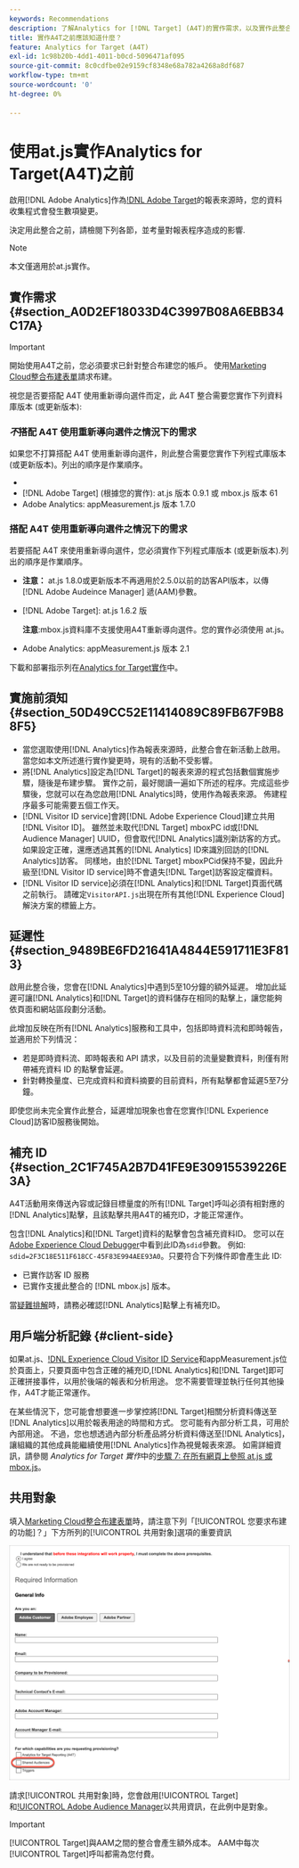 ```yaml
---
keywords: Recommendations
description: 了解Analytics for [!DNL Target] (A4T)的實作需求，以及實作此整合前應考慮的事項。
title: 實作A4T之前應該知道什麼？
feature: Analytics for Target (A4T)
exl-id: 1c98b20b-4dd1-4011-b0cd-5096471af095
source-git-commit: 8c0cdfbe02e9159cf8348e68a782a4268a8df687
workflow-type: tm+mt
source-wordcount: '0'
ht-degree: 0%

---
```


# 使用at.js實作Analytics for Target(A4T)之前

啟用[!DNL Adobe Analytics]作為[!DNL Adobe Target](A4T)的報表來源時，您的資料收集程式會發生數項變更。

決定用此整合之前，請檢閱下列各節，並考量對報表程序造成的影響.

>[!NOTE]
>
>本文僅適用於at.js實作。

## 實作需求 {#section_A0D2EF18033D4C3997B08A6EBB34C17A}

>[!IMPORTANT]
>
>開始使用A4T之前，您必須要求已針對整合布建您的帳戶。 使用[Marketing Cloud整合布建表單](https://www.adobe.com/go/audiences_tw)請求布建。

視您是否要搭配 A4T 使用重新導向選件而定，此 A4T 整合需要您實作下列資料庫版本 (或更新版本):

### *不*&#x200B;搭配 A4T 使用重新導向選件之情況下的需求

如果您不打算搭配 A4T 使用重新導向選件，則此整合需要您實作下列程式庫版本 (或更新版本)。列出的順序是作業順序。

* [!DNL Experience Cloud Visitor ID Service]:visitorAPI.js版本1.8.0
* [!DNL Adobe Target] (根據您的實作): at.js 版本 0.9.1 或 mbox.js 版本 61
* Adobe Analytics: appMeasurement.js 版本 1.7.0

### 搭配 A4T 使用重新導向選件之情況下的需求

若要搭配 A4T 來使用重新導向選件，您必須實作下列程式庫版本 (或更新版本).列出的順序是作業順序。

* [!DNL Experience Cloud Visitor ID Service]:visitorAPI.js版本2.3.0

   **注意：**  at.js 1.8.0或更新版本不再適用於2.5.0以前的訪客API版本，以傳 [!DNL Adobe Audeince Manager] 遞(AAM)參數。

* [!DNL Adobe Target]: at.js 1.6.2 版

   **注意**:mbox.js資料庫不支援使用A4T重新導向選件。您的實作必須使用 at.js。

* Adobe Analytics: appMeasurement.js 版本 2.1

下載和部署指示列在[Analytics for Target實作](/help/c-integrating-target-with-mac/a4t/a4timplementation.md)中。

## 實施前須知 {#section_50D49CC52E11414089C89FB67F9B88F5}

* 當您選取使用[!DNL Analytics]作為報表來源時，此整合會在新活動上啟用。 當您如本文所述進行實作變更時，現有的活動不受影響。
* 將[!DNL Analytics]設定為[!DNL Target]的報表來源的程式包括數個實施步驟，隨後是布建步驟。 實作之前，最好閱讀一遍如下所述的程序。完成這些步驟後，您就可以在為您啟用[!DNL Analytics]時，使用作為報表來源。 佈建程序最多可能需要五個工作天。
* [!DNL Visitor ID service]會跨[!DNL Adobe Experience Cloud]建立共用[!DNL Visitor ID]。 雖然並未取代[!DNL Target] mboxPC id或[!DNL Audience Manager] UUID，但會取代[!DNL Analytics]識別新訪客的方式。 如果設定正確，還應透過其舊的[!DNL Analytics] ID來識別回訪的[!DNL Analytics]訪客。 同樣地，由於[!DNL Target] mboxPCid保持不變，因此升級至[!DNL Visitor ID service]時不會遺失[!DNL Target]訪客設定檔資料。
* [!DNL Visitor ID service]必須在[!DNL Analytics]和[!DNL Target]頁面代碼之前執行。 請確定`VisitorAPI.js`出現在所有其他[!DNL Experience Cloud]解決方案的標籤上方。

## 延遲性 {#section_9489BE6FD21641A4844E591711E3F813}

啟用此整合後，您會在[!DNL Analytics]中遇到5至10分鐘的額外延遲。 增加此延遲可讓[!DNL Analytics]和[!DNL Target]的資料儲存在相同的點擊上，讓您能夠依頁面和網站區段劃分活動。

此增加反映在所有[!DNL Analytics]服務和工具中，包括即時資料流和即時報告，並適用於下列情況：

* 若是即時資料流、即時報表和 API 請求，以及目前的流量變數資料，則僅有附帶補充資料 ID 的點擊會延遲。
* 針對轉換量度、已完成資料和資料摘要的目前資料，所有點擊都會延遲5至7分鐘。

即使您尚未完全實作此整合，延遲增加現象也會在您實作[!DNL Experience Cloud]訪客ID服務後開始。

## 補充 ID {#section_2C1F745A2B7D41FE9E30915539226E3A}

A4T活動用來傳送內容或記錄目標量度的所有[!DNL Target]呼叫必須有相對應的[!DNL Analytics]點擊，且該點擊共用A4T的補充ID，才能正常運作。

包含[!DNL Analytics]和[!DNL Target]資料的點擊會包含補充資料ID。 您可以在[Adobe Experience Cloud Debugger](https://experienceleague.adobe.com/docs/debugger/using/experience-cloud-debugger.html)中看到此ID為`sdid`參數。 例如: `sdid=2F3C18E511F618CC-45F83E994AEE93A0`。只要符合下列條件即會產生此 ID:

* 已實作訪客 ID 服務
* 已實作支援此整合的 [!DNL mbox.js] 版本。

當[疑難排解](/help/c-integrating-target-with-mac/a4t/c-a4t-troubleshooting/a4t-troubleshooting.md)時，請務必確認[!DNL Analytics]點擊上有補充ID。

## 用戶端分析記錄 {#client-side}

如果at.js、[!DNL Experience Cloud Visitor ID Service]和appMeasurement.js位於頁面上，只要頁面中包含正確的補充ID,[!DNL Analytics]和[!DNL Target]即可正確拼接事件，以用於後端的報表和分析用途。 您不需要管理並執行任何其他操作，A4T才能正常運作。

在某些情況下，您可能會想要進一步掌控將[!DNL Target]相關分析資料傳送至[!DNL Analytics]以用於報表用途的時間和方式。 您可能有內部分析工具，可用於內部用途。 不過，您也想透過內部分析產品將分析資料傳送至[!DNL Analytics]，讓組織的其他成員能繼續使用[!DNL Analytics]作為視覺報表來源。 如需詳細資訊，請參閱 *Analytics for Target 實作*&#x200B;中的[步驟 7: 在所有網頁上參照 at.js 或 mbox.js](/help/c-integrating-target-with-mac/a4t/a4timplementation.md#step7)。

## 共用對象

填入[Marketing Cloud整合布建表單](https://www.adobe.com/go/audiences)時，請注意下列「[!UICONTROL 您要求布建的功能]？」下方所列的[!UICONTROL 共用對象]選項的重要資訊

![申請表](/help/c-integrating-target-with-mac/a4t/assets/request-form.png)

請求[!UICONTROL 共用對象]時，您會啟用[!UICONTROL Target]和[!UICONTROL Adobe Audience Manager](AAM)以共用資訊，在此例中是對象。

>[!IMPORTANT]
>
>[!UICONTROL Target]與AAM之間的整合會產生額外成本。 AAM中每次[!UICONTROL Target]呼叫都需為您付費。
